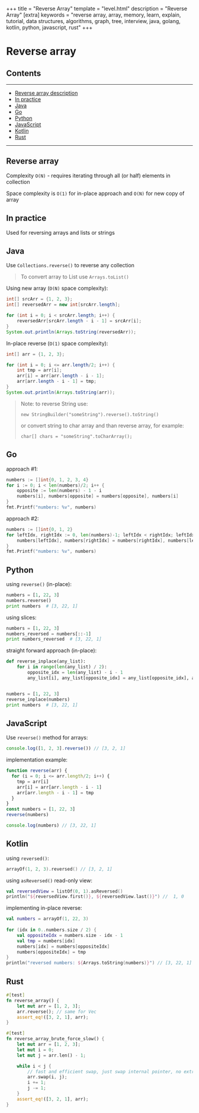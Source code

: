 +++
title = "Reverse Array"
template = "level.html"
description = "Reverse Array"
[extra]
    keywords = "reverse array, array, memory, learn, explain, tutorial, data structures, algorithms, graph, tree, interview, java, golang, kotlin, python, javascript, rust"
+++

# Reverse array

## Contents

---

- [Reverse array description](#description)
- [In practice](#practice)
- [Java](#java)
- [Go](#go)
- [Python](#python)
- [JavaScript](#javascript)
- [Kotlin](#kotlin)
- [Rust](#rust)

---


<div id="description" />

## Reverse array

Complexity `O(N)` - requires iterating through all (or half) elements in collection

Space complexity is `O(1)` for in-place approach and `O(N)` for new copy of array



<div id="practice"/>

## In practice
Used for reversing arrays and lists or strings


<div id="java"/>

## Java
Use `Collections.reverse()` to reverse any collection

> To convert array to List use `Arrays.toList()`

Using new array (`O(N)` space complexity):
```java
int[] srcArr = {1, 2, 3};
int[] reversedArr = new int[srcArr.length];

for (int i = 0; i < srcArr.length; i++) {
    reversedArr[srcArr.length - i - 1] = srcArr[i];
}
System.out.println(Arrays.toString(reversedArr));
```


In-place reverse (`O(1)` space complexity):
```java
int[] arr = {1, 2, 3};

for (int i = 0; i <= arr.length/2; i++) {
    int tmp = arr[i];
    arr[i] = arr[arr.length - i - 1];
    arr[arr.length - i - 1] = tmp;
}
System.out.println(Arrays.toString(arr));
```

> Note: to reverse String use: 
>
>`new StringBuilder("someString").reverse().toString()` 
>
> or convert string to char array and than reverse array, for example:
>
> `char[] chars = "someString".toCharArray();` 

<div id="go"/>

## Go
approach #1:
```go
numbers := []int{0, 1, 2, 3, 4}
for i := 0; i < len(numbers)/2; i++ {
    opposite := len(numbers) - 1 - i
    numbers[i], numbers[opposite] = numbers[opposite], numbers[i]
}
fmt.Printf("numbers: %v", numbers)
```

approach #2:
```go
numbers := []int{0, 1, 2}
for leftIdx, rightIdx := 0, len(numbers)-1; leftIdx < rightIdx; leftIdx, rightIdx = leftIdx+1, rightIdx-1 {
    numbers[leftIdx], numbers[rightIdx] = numbers[rightIdx], numbers[leftIdx]
}
fmt.Printf("numbers: %v", numbers)
```


<div id="python"/>

## Python
using `reverse()` (in-place):
```python
numbers = [1, 22, 3]
numbers.reverse()
print numbers  # [3, 22, 1]
```

using slices:
```python
numbers = [1, 22, 3]
numbers_reversed = numbers[::-1]
print numbers_reversed  # [3, 22, 1]
```

straight forward approach (in-place):
```python
def reverse_inplace(any_list):
    for i in range(len(any_list) / 2):
        opposite_idx = len(any_list) - i - 1
        any_list[i], any_list[opposite_idx] = any_list[opposite_idx], any_list[i]


numbers = [1, 22, 3]
reverse_inplace(numbers)
print numbers  # [3, 22, 1]
```

<div id="javascript"/>

## JavaScript
Use `reverse()` method for arrays:
```javascript
console.log([1, 2, 3].reverse()) // [3, 2, 1]
```

implementation example:
```javascript
function reverse(arr) {
  for (i = 0; i <= arr.length/2; i++) {
    tmp = arr[i]
    arr[i] = arr[arr.length - i - 1]
    arr[arr.length - i - 1] = tmp
  }
}
const numbers = [1, 22, 3]
reverse(numbers)

console.log(numbers) // [3, 22, 1]
```



<div id="kotlin"/>

## Kotlin
using `reversed()`:
```kotlin
arrayOf(1, 2, 3).reversed() // [3, 2, 1]
```

using `asReversed()` read-only view:
```kotlin
val reversedView = listOf(0, 1).asReversed()
println("${reversedView.first()}, ${reversedView.last()}") //  1, 0
```

implementing in-place reverse:
```kotlin
val numbers = arrayOf(1, 22, 3)
    
for (idx in 0..numbers.size / 2) {
    val oppositeIdx = numbers.size - idx - 1
    val tmp = numbers[idx]
    numbers[idx] = numbers[oppositeIdx]
    numbers[oppositeIdx] = tmp
}
println("reversed numbers: ${Arrays.toString(numbers)}") // [3, 22, 1]
```



<div id="rust"/>

## Rust

```rust
#[test]
fn reverse_array() {
    let mut arr = [1, 2, 3];
    arr.reverse(); // same for Vec
    assert_eq!([3, 2, 1], arr);
}

#[test]
fn reverse_array_brute_force_slow() {
    let mut arr = [1, 2, 3];
    let mut i = 0;
    let mut j = arr.len() - 1;

    while i < j {
        // fast and efficient swap, just swap internal pointer, no extra variables or copies
        arr.swap(i, j);
        i += 1;
        j -= 1;
    }
    assert_eq!([3, 2, 1], arr);
}
```